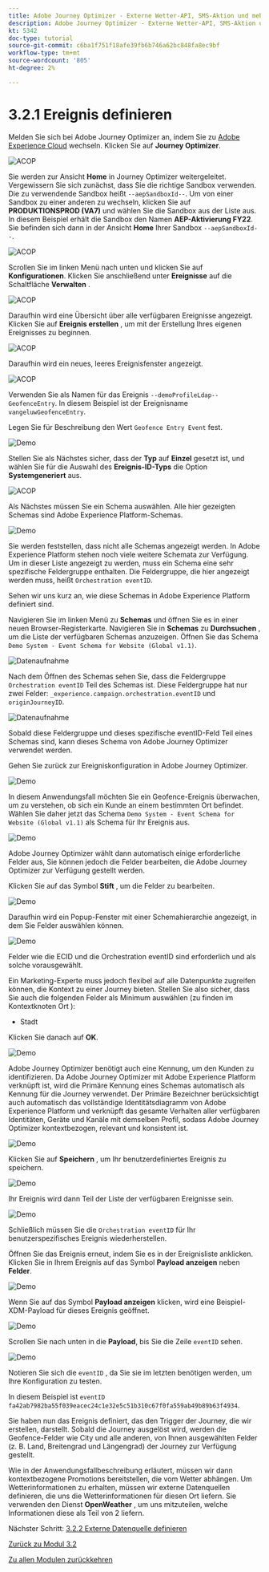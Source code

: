 ```yaml
---
title: Adobe Journey Optimizer - Externe Wetter-API, SMS-Aktion und mehr - Ereignis definieren
description: Adobe Journey Optimizer - Externe Wetter-API, SMS-Aktion und mehr
kt: 5342
doc-type: tutorial
source-git-commit: c6ba1f751f18afe39fb6b746a62bc848fa8ec9bf
workflow-type: tm+mt
source-wordcount: '805'
ht-degree: 2%

---
```


# 3.2.1 Ereignis definieren

Melden Sie sich bei Adobe Journey Optimizer an, indem Sie zu [Adobe Experience Cloud](https://experience.adobe.com) wechseln. Klicken Sie auf **Journey Optimizer**.

![ACOP](./../../../modules/ajo-b2c/module3.1/images/acophome.png)

Sie werden zur Ansicht **Home** in Journey Optimizer weitergeleitet. Vergewissern Sie sich zunächst, dass Sie die richtige Sandbox verwenden. Die zu verwendende Sandbox heißt `--aepSandboxId--`. Um von einer Sandbox zu einer anderen zu wechseln, klicken Sie auf **PRODUKTIONSPROD (VA7)** und wählen Sie die Sandbox aus der Liste aus. In diesem Beispiel erhält die Sandbox den Namen **AEP-Aktivierung FY22**. Sie befinden sich dann in der Ansicht **Home** Ihrer Sandbox `--aepSandboxId--`.

![ACOP](./../../../modules/ajo-b2c/module3.1/images/acoptriglp.png)

Scrollen Sie im linken Menü nach unten und klicken Sie auf **Konfigurationen**. Klicken Sie anschließend unter **Ereignisse** auf die Schaltfläche **Verwalten** .

![ACOP](./images/acopmenu.png)

Daraufhin wird eine Übersicht über alle verfügbaren Ereignisse angezeigt. Klicken Sie auf **Ereignis erstellen** , um mit der Erstellung Ihres eigenen Ereignisses zu beginnen.

![ACOP](./images/emptyevent.png)

Daraufhin wird ein neues, leeres Ereignisfenster angezeigt.

![ACOP](./images/emptyevent1.png)

Verwenden Sie als Namen für das Ereignis `--demoProfileLdap--GeofenceEntry`. In diesem Beispiel ist der Ereignisname `vangeluwGeofenceEntry`.

Legen Sie für Beschreibung den Wert `Geofence Entry Event` fest.

![Demo](./images/evname.png)

Stellen Sie als Nächstes sicher, dass der **Typ** auf **Einzel** gesetzt ist, und wählen Sie für die Auswahl des **Ereignis-ID-Typs** die Option **Systemgeneriert** aus.

![ACOP](./images/eventidtype.png)

Als Nächstes müssen Sie ein Schema auswählen. Alle hier gezeigten Schemas sind Adobe Experience Platform-Schemas.

![Demo](./images/evschema.png)

Sie werden feststellen, dass nicht alle Schemas angezeigt werden. In Adobe Experience Platform stehen noch viele weitere Schemata zur Verfügung.
Um in dieser Liste angezeigt zu werden, muss ein Schema eine sehr spezifische Feldergruppe enthalten. Die Feldergruppe, die hier angezeigt werden muss, heißt `Orchestration eventID`.

Sehen wir uns kurz an, wie diese Schemas in Adobe Experience Platform definiert sind.

Navigieren Sie im linken Menü zu **Schemas** und öffnen Sie es in einer neuen Browser-Registerkarte. Navigieren Sie in **Schemas** zu **Durchsuchen** , um die Liste der verfügbaren Schemas anzuzeigen.
Öffnen Sie das Schema `Demo System - Event Schema for Website (Global v1.1)`.

![Datenaufnahme](./images/schemas.png)

Nach dem Öffnen des Schemas sehen Sie, dass die Feldergruppe `Orchestration eventID` Teil des Schemas ist.
Diese Feldergruppe hat nur zwei Felder: `_experience.campaign.orchestration.eventID` und `originJourneyID`.

![Datenaufnahme](./images/schemageo.png)

Sobald diese Feldergruppe und dieses spezifische eventID-Feld Teil eines Schemas sind, kann dieses Schema von Adobe Journey Optimizer verwendet werden.

Gehen Sie zurück zur Ereigniskonfiguration in Adobe Journey Optimizer.

![Demo](./images/evschema.png)

In diesem Anwendungsfall möchten Sie ein Geofence-Ereignis überwachen, um zu verstehen, ob sich ein Kunde an einem bestimmten Ort befindet. Wählen Sie daher jetzt das Schema `Demo System - Event Schema for Website (Global v1.1)` als Schema für Ihr Ereignis aus.

![Demo](./images/evschema1.png)

Adobe Journey Optimizer wählt dann automatisch einige erforderliche Felder aus, Sie können jedoch die Felder bearbeiten, die Adobe Journey Optimizer zur Verfügung gestellt werden.

Klicken Sie auf das Symbol **Stift** , um die Felder zu bearbeiten.

![Demo](./images/editfields.png)

Daraufhin wird ein Popup-Fenster mit einer Schemahierarchie angezeigt, in dem Sie Felder auswählen können.

![Demo](./images/popup.png)

Felder wie die ECID und die Orchestration eventID sind erforderlich und als solche vorausgewählt.

Ein Marketing-Experte muss jedoch flexibel auf alle Datenpunkte zugreifen können, die Kontext zu einer Journey bieten. Stellen Sie also sicher, dass Sie auch die folgenden Felder als Minimum auswählen (zu finden im Kontextknoten Ort ):

- Stadt

Klicken Sie danach auf **OK**.

![Demo](./images/popupok.png)

Adobe Journey Optimizer benötigt auch eine Kennung, um den Kunden zu identifizieren. Da Adobe Journey Optimizer mit Adobe Experience Platform verknüpft ist, wird die Primäre Kennung eines Schemas automatisch als Kennung für die Journey verwendet.
Der Primäre Bezeichner berücksichtigt auch automatisch das vollständige Identitätsdiagramm von Adobe Experience Platform und verknüpft das gesamte Verhalten aller verfügbaren Identitäten, Geräte und Kanäle mit demselben Profil, sodass Adobe Journey Optimizer kontextbezogen, relevant und konsistent ist.

![Demo](./images/eventidentifier.png)

Klicken Sie auf **Speichern** , um Ihr benutzerdefiniertes Ereignis zu speichern.

![Demo](./images/save.png)

Ihr Ereignis wird dann Teil der Liste der verfügbaren Ereignisse sein.

![Demo](./images/eventlist.png)

Schließlich müssen Sie die `Orchestration eventID` für Ihr benutzerspezifisches Ereignis wiederherstellen.

Öffnen Sie das Ereignis erneut, indem Sie es in der Ereignisliste anklicken.
Klicken Sie in Ihrem Ereignis auf das Symbol **Payload anzeigen** neben **Felder**.

![Demo](./images/eventlist1.png)

Wenn Sie auf das Symbol **Payload anzeigen** klicken, wird eine Beispiel-XDM-Payload für dieses Ereignis geöffnet.

![Demo](./images/fieldseyepayload.png)

Scrollen Sie nach unten in die **Payload**, bis Sie die Zeile `eventID` sehen.

![Demo](./images/fieldseyepayloadev.png)

Notieren Sie sich die `eventID` , da Sie sie im letzten benötigen werden, um Ihre Konfiguration zu testen.

In diesem Beispiel ist `eventID` `fa42ab7982ba55f039eacec24c1e32e5c51b310c67f0fa559ab49b89b63f4934`.

Sie haben nun das Ereignis definiert, das den Trigger der Journey, die wir erstellen, darstellt. Sobald die Journey ausgelöst wird, werden die Geofence-Felder wie City und alle anderen, von Ihnen ausgewählten Felder (z. B. Land, Breitengrad und Längengrad) der Journey zur Verfügung gestellt.

Wie in der Anwendungsfallbeschreibung erläutert, müssen wir dann kontextbezogene Promotions bereitstellen, die vom Wetter abhängen. Um Wetterinformationen zu erhalten, müssen wir externe Datenquellen definieren, die uns die Wetterinformationen für diesen Ort liefern. Sie verwenden den Dienst **OpenWeather** , um uns mitzuteilen, welche Informationen diese als Teil von 2 liefern.

Nächster Schritt: [3.2.2 Externe Datenquelle definieren](./ex2.md)

[Zurück zu Modul 3.2](journey-orchestration-external-weather-api-sms.md)

[Zu allen Modulen zurückkehren](../../../overview.md)
